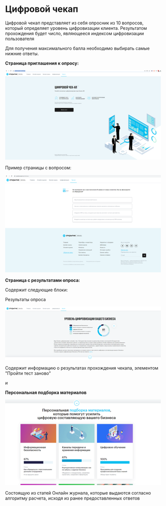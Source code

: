 # Цифровой чекап

Цифровой чекап представляет из себя опросник из 10 вопросов, который определяет уровень цифровизации клиента. Результатом прохождения будет число, являющееся индексом цифровизации пользователя

Для получения максимального балла необходимо выбирать самые нижние ответы.

**Страница приглашения к опросу:**

![alt-text](./img/Digital_check.png)

Пример страницы с вопросом:

![alt-text](./img/Digital_check_2.png)

**Страница с результатами опроса:**

Содержит следующие блоки:

Результаты опроса

![alt-text](./img/Digital_check_3.png)

Содержит информацию о результатах прохождения чекапа, элементом "Пройти тест заново"

и

**Персональная подборка материалов**

![alt-text](./img/Digital_check_4.png)

Состоящую из статей Онлайн журнала, которые выдаются согласно алгоритму расчета, исходя из ранее предоставленных ответов
